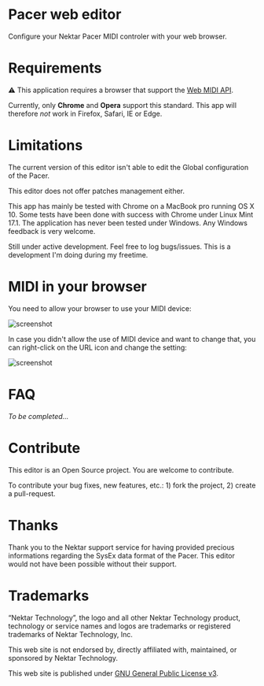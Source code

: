 # Pacer web editor

Configure your Nektar Pacer MIDI controler with your web browser. 


# Requirements

:warning: This application requires a browser that support the [Web MIDI API](http://webaudio.github.io/web-midi-api/).

Currently, only **Chrome** and **Opera** support this standard. This app will therefore _not_ work in Firefox, Safari, IE or Edge. 


# Limitations

The current version of this editor isn't able to edit the Global configuration of the Pacer.

This editor does not offer patches management either.

This app has mainly be tested with Chrome on a MacBook pro running OS X 10. Some tests have been done with success with Chrome under Linux Mint 17.1. 
The application has never been tested under Windows. Any Windows feedback is very welcome.

Still under active development. Feel free to log bugs/issues. This is a development I'm doing during my freetime. 


# MIDI in your browser

You need to allow your browser to use your MIDI device:

![screenshot](/public/help-01.png "midi settings in Chrome")

In case you didn't allow the use of MIDI device and want to change that, you can right-click on the URL icon and change the setting:
        
![screenshot](/public/help-02.png "midi settings in Chrome")


# FAQ

_To be completed..._


# Contribute

This editor is an Open Source project. You are welcome to contribute.

To contribute your bug fixes, new features, etc.: 1) fork the project, 2) create a pull-request.


# Thanks

Thank you to the Nektar support service for having provided precious informations regarding the SysEx data format of the Pacer.
This editor would not have been possible without their support.


# Trademarks

“Nektar Technology”, the logo and all other Nektar Technology product, technology or service names and logos are trademarks or registered trademarks of Nektar Technology, Inc.

This web site is not endorsed by, directly affiliated with, maintained, or sponsored by Nektar Technology.

This web site is published under [GNU General Public License v3](https://www.gnu.org/licenses/gpl-3.0.en.html).


